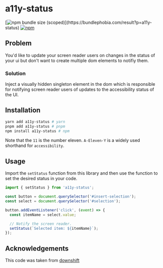 # a11y-status

[![npm bundle size (scoped)](https://img.shields.io/bundlephobia/minzip/a11y-status.svg?)](https://bundlephobia.com/result?p=a11y-status) [![npm](https://img.shields.io/npm/dm/a11y-status.svg?&logo=npm)](https://www.npmjs.com/package/a11y-status)

## Problem

You'd like to update your screen reader users on changes in the status of your ui but don't want to create multiple dom elements to notifiy them.

### Solution

Inject a visually hidden singleton element in the dom which is responsible for notifying screen reader users of updates to the accessibility status of the UI.

## Installation

```bash
yarn add a11y-status # yarn
pnpm add a11y-status # pnpm
npm install a11y-status # npm
```

Note that the `11` is the number eleven. `A-Eleven-Y` is a widely used shorthand for `accessibility`.

## Usage

Import the `setStatus` function from this library and then use the function to set the desired status in your code.

```ts
import { setStatus } from 'a11y-status';

const button = document.querySelector('#insert-selection');
const select = document.querySelector('#selection');

button.addEventListener('click', (event) => {
  const itemName = select.value;

  // Notify the screen reader.
  setStatus(`Selected item: ${itemName}`);
});
```

## Acknowledgements

This code was taken from [downshift](https://github.com/downshift-js/downshift/blob/master/src/set-a11y-status.js)
